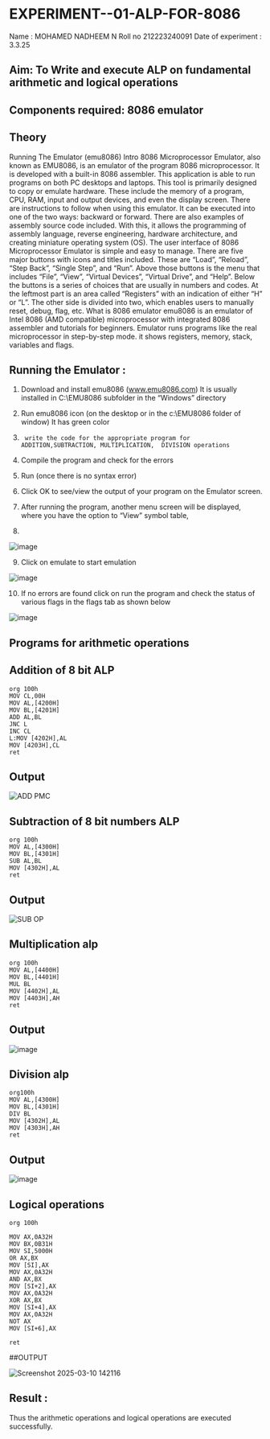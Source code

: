 # EXPERIMENT--01-ALP-FOR-8086
Name : MOHAMED NADHEEM N
Roll no 212223240091
Date of experiment : 3.3.25





## Aim: To Write and execute ALP on fundamental arithmetic and logical operations
## Components required: 8086  emulator 
## Theory 
Running The Emulator (emu8086) Intro 8086 Microprocessor Emulator, also known as EMU8086, is an emulator of the program 8086 microprocessor. It is developed with a built-in 8086 assembler. This application is able to run programs on both PC desktops and laptops. This tool is primarily designed to copy or emulate hardware. These include the memory of a program, CPU, RAM, input and output devices, and even the display screen. There are instructions to follow when using this emulator. It can be executed into one of the two ways: backward or forward. There are also examples of assembly source code included. With this, it allows the programming of assembly language, reverse engineering, hardware architecture, and creating miniature operating system (OS). The user interface of 8086 Microprocessor Emulator is simple and easy to manage. There are five major buttons with icons and titles included. These are “Load”, “Reload”, “Step Back”, “Single Step”, and “Run”. Above those buttons is the menu that includes “File”, “View”, “Virtual Devices”, “Virtual Drive”, and “Help”. Below the buttons is a series of choices that are usually in numbers and codes. At the leftmost part is an area called “Registers” with an indication of either “H” or “L”. The other side is divided into two, which enables users to manually reset, debug, flag, etc. What is 8086 emulator emu8086 is an emulator of Intel 8086 (AMD compatible) microprocessor with integrated 8086 assembler and tutorials for beginners. Emulator runs programs like the real microprocessor in step-by-step mode. it shows registers, memory, stack, variables and flags.


 ## Running the Emulator :
1.	Download and install emu8086 (www.emu8086.com) It is usually installed in C:\EMU8086 subfolder in the “Windows” directory
2.	  Run  emu8086 icon (on the desktop or in the c:\EMU8086 folder of window) It has green color 
 
 
3.		write the code for the appropriate program for ADDITION,SUBTRACTION, MULTIPLICATION,  DIVISION operations 

4.	 Compile the program and check for the errors 
5.	Run (once there is no syntax error) 

6.	Click OK to see/view the output of your program on the Emulator screen. 


7.	After running the program, another menu screen will be displayed, where you have the option to “View” symbol table,
8.	 


![image](https://user-images.githubusercontent.com/36288975/189273263-d65baae9-4b8f-4723-afb3-c0ffa4052b04.png)











9.	Click on emulate to start emulation 








![image](https://user-images.githubusercontent.com/36288975/189273273-9bb36ec1-e2e8-4892-8d35-37707332bfdc.png)








10.	If no errors are found click on run the program and check the status of various flags in the flags tab as shown below 






![image](https://user-images.githubusercontent.com/36288975/189273277-113a2a33-4a40-4ff8-95a5-ecd3a1f504fe.png)







## Programs for arithmetic  operations

## Addition  of 8 bit ALP 

```
org 100h
MOV CL,00H
MOV AL,[4200H]
MOV BL,[4201H]
ADD AL,BL
JNC L
INC CL
L:MOV [4202H],AL
MOV [4203H],CL
ret
```

## Output  
![ADD PMC](https://github.com/user-attachments/assets/b90af333-def5-4094-9879-db5984dcf956)

 
## Subtraction   of 8 bit numbers  ALP 
 ```
org 100h
MOV AL,[4300H]
MOV BL,[4301H]
SUB AL,BL
MOV [4302H],AL
ret
```

## Output  

![SUB OP](https://github.com/user-attachments/assets/e0875b8c-b060-4af7-9f2f-ddd6b9fb36fe)

## Multiplication alp 

```
org 100h
MOV AL,[4400H]
MOV BL,[4401H]
MUL BL
MOV [4402H],AL
MOV [4403H],AH
ret
```

 ## Output  
![image](https://github.com/user-attachments/assets/97b931a7-41a5-4259-91d8-91c14cd2819a)


## Division alp 

```
org100h
MOV AL,[4300H]
MOV BL,[4301H]
DIV BL
MOV [4302H],AL
MOV [4303H],AH
ret
```
## Output  

![image](https://github.com/user-attachments/assets/d8226a98-93b4-4adc-8023-2a3c13d50ac0)

## Logical operations
```
org 100h

MOV AX,0A32H
MOV BX,0B31H
MOV SI,5000H
OR AX,BX
MOV [SI],AX
MOV AX,0A32H
AND AX,BX
MOV [SI+2],AX
MOV AX,0A32H
XOR AX,BX
MOV [SI+4],AX
MOV AX,0A32H
NOT AX
MOV [SI+6],AX

ret
```

##OUTPUT



![Screenshot 2025-03-10 142116](https://github.com/user-attachments/assets/80f34551-4dca-44da-b4c9-857ee62504cd)




## Result :
 Thus the arithmetic operations and logical operations are executed successfully.








